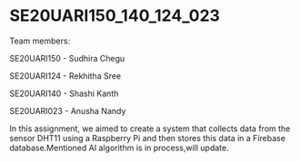 # SE20UARI150_140_124_023

Team members:

SE20UARI150 - Sudhira Chegu

SE20UARI124 - Rekhitha Sree

SE20UARI140 - Shashi Kanth

SE20UARI023 - Anusha Nandy

In this assignment, we aimed to create a system that collects data from the sensor DHT11 using a Raspberry Pi and then stores this data in a Firebase database.Mentioned AI algorithm is in process,will update.
